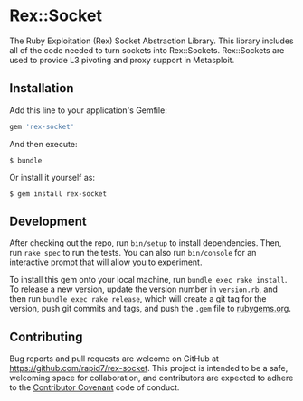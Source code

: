 # Rex::Socket

The Ruby Exploitation (Rex) Socket Abstraction Library. This library includes all of the code needed to turn sockets into Rex::Sockets. Rex::Sockets are used to provide L3 pivoting and proxy support in Metasploit.

## Installation

Add this line to your application's Gemfile:

```ruby
gem 'rex-socket'
```

And then execute:

    $ bundle

Or install it yourself as:

    $ gem install rex-socket


## Development

After checking out the repo, run `bin/setup` to install dependencies. Then, run `rake spec` to run the tests. You can also run `bin/console` for an interactive prompt that will allow you to experiment.

To install this gem onto your local machine, run `bundle exec rake install`. To release a new version, update the version number in `version.rb`, and then run `bundle exec rake release`, which will create a git tag for the version, push git commits and tags, and push the `.gem` file to [rubygems.org](https://rubygems.org).

## Contributing

Bug reports and pull requests are welcome on GitHub at https://github.com/rapid7/rex-socket. This project is intended to be a safe, welcoming space for collaboration, and contributors are expected to adhere to the [Contributor Covenant](http://contributor-covenant.org) code of conduct.

